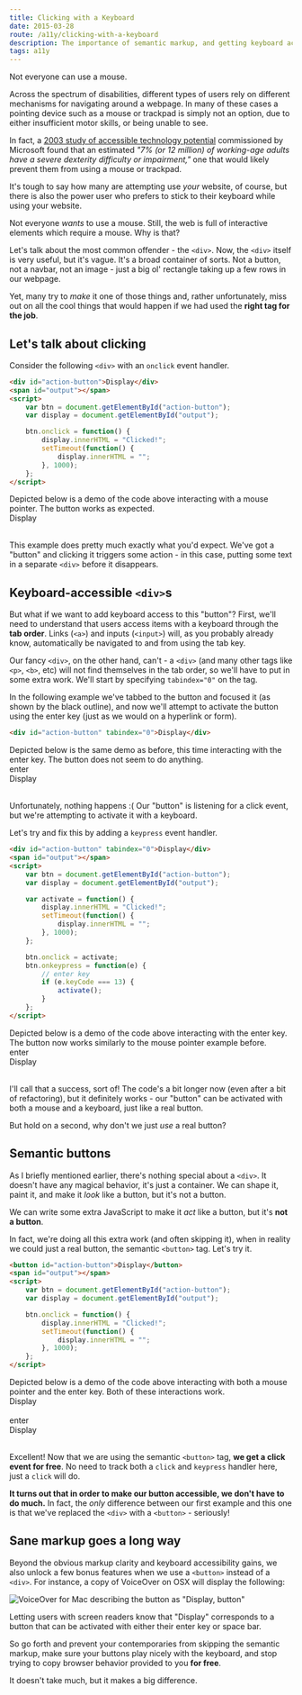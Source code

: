 ```yaml
---
title: Clicking with a Keyboard
date: 2015-03-28
route: /a11y/clicking-with-a-keyboard
description: The importance of semantic markup, and getting keyboard accessibility for free. After all, not everyone can use a mouse.
tags: a11y
---
```


Not everyone can use a mouse.

Across the spectrum of disabilities, different types of users rely on different
mechanisms for navigating around a webpage. In many of these cases a pointing
device such as a mouse or trackpad is simply not an option, due to either
insufficient motor skills, or being unable to see.

In fact, a [2003 study of accessible technology potential](http://www.microsoft.com/enable/research/phase1.aspx)
commissioned by Microsoft found that an estimated *"7% (or 12 million) of
working-age adults have a severe dexterity difficulty or impairment,"* one that
would likely prevent them from using a mouse or trackpad.

It's tough to say how many are attempting use *your* website, of course, but
there is also the power user who prefers to stick to their keyboard while
using your website.

Not everyone *wants* to use a mouse. Still, the web is full of interactive elements which require a mouse. Why is that?

Let's talk about the most common offender - the `<div>`. Now, the `<div>`
itself is very useful, but it's vague. It's a broad container of sorts. Not a
button, not a navbar, not an image - just a big ol' rectangle taking up a few
rows in our webpage.

Yet, many try to *make* it one of those things and, rather unfortunately, miss
out on all the cool things that would happen if we had used the **right tag
for the job**.

## Let's talk about clicking

Consider the following `<div>` with an `onclick` event handler.

```html
<div id="action-button">Display</div>
<span id="output"></span>
<script>
    var btn = document.getElementById("action-button");
    var display = document.getElementById("output");

    btn.onclick = function() {
        display.innerHTML = "Clicked!";
        setTimeout(function() {
            display.innerHTML = "";
        }, 1000);
    };
</script>
```

<span class="sr-only">
    Depicted below is a demo of the code above interacting with a mouse
    pointer. The button works as expected.
</span>
<div class="a11y-onclick demo flex" aria-hidden="true">
    <div class="button">Display</div>
    <div class="mouse-pointer">
        <div class="head"></div>
        <div class="tail"></div>
    </div>
    <div class="output">&nbsp;</div>
</div>

This example does pretty much exactly what you'd expect. We've got a "button"
and clicking it triggers some action - in this case, putting some text in a
separate `<div>` before it disappears.

## Keyboard-accessible `<div>`s

But what if we want to add keyboard access to this "button"? First, we'll need
to understand that users access items with a keyboard through the **tab order**.
Links (`<a>`) and inputs (`<input>`) will, as you probably already know,
automatically be navigated to and from using the tab key.

Our fancy `<div>`, on the other hand, can't - a `<div>` (and many other tags
like `<p>`, `<b>`, etc) will not find themselves in the tab order, so we'll
have to put in some extra work. We'll start by specifying `tabindex="0"` on
the tag.

In the following example we've tabbed to the button and focused it (as shown
by the black outline), and now we'll attempt to activate the button using the
enter key (just as we would on a hyperlink or form).

```html
<div id="action-button" tabindex="0">Display</div>
```

<span class="sr-only">
    Depicted below is the same demo as before, this time interacting with
    the enter key. The button does not seem to do anything.
</span>
<div class="a11y-onclick demo no-active no-output" aria-hidden="true">
    <div class="row">
        <div class="enter-key">enter</div>
    </div>
    <div class="flex">
        <div class="button focused">Display</div>
        <div class="output">&nbsp;</div>
    </div>
</div>

Unfortunately, nothing happens :( Our "button" is listening for a click event,
but we're attempting to activate it with a keyboard.

Let's try and fix this by adding a `keypress` event handler.

```html
<div id="action-button" tabindex="0">Display</div>
<span id="output"></span>
<script>
    var btn = document.getElementById("action-button");
    var display = document.getElementById("output");

    var activate = function() {
        display.innerHTML = "Clicked!";
        setTimeout(function() {
            display.innerHTML = "";
        }, 1000);
    };

    btn.onclick = activate;
    btn.onkeypress = function(e) {
        // enter key
        if (e.keyCode === 13) {
            activate();
        }
    };
</script>
```

<span class="sr-only">
    Depicted below is a demo of the code above interacting with the enter key.
    The button now works similarly to the mouse pointer example before.
</span>
<div class="a11y-onclick demo no-active" aria-hidden="true">
    <div class="row">
        <div class="enter-key">enter</div>
    </div>
    <div class="flex">
        <div class="button focused">Display</div>
        <div class="output">&nbsp;</div>
    </div>
</div>

I'll call that a success, sort of! The code's a bit longer now (even after
a bit of refactoring), but it definitely works - our "button" can be
activated with both a mouse and a keyboard, just like a real button.

But hold on a second, why don't we just *use* a real button?

## Semantic buttons

As I briefly mentioned earlier, there's nothing special about a `<div>`. It
doesn't have any magical behavior, it's just a container. We can shape it,
paint it, and make it *look* like a button, but it's not a button.

We can write some extra JavaScript to make it *act* like a button, but it's
**not a button**.

In fact, we're doing all this extra work (and often skipping it), when in
reality we could just a real button, the semantic `<button>` tag. Let's try
it.

```html
<button id="action-button">Display</button>
<span id="output"></span>
<script>
    var btn = document.getElementById("action-button");
    var display = document.getElementById("output");

    btn.onclick = function() {
        display.innerHTML = "Clicked!";
        setTimeout(function() {
            display.innerHTML = "";
        }, 1000);
    };
</script>
```

<span class="sr-only">
    Depicted below is a demo of the code above interacting with both a mouse
    pointer and the enter key. Both of these interactions work.
</span>
<div class="a11y-onclick demo flex" aria-hidden="true">
    <div class="button">Display</div>
    <div class="mouse-pointer">
        <div class="head"></div>
        <div class="tail"></div>
    </div>
    <div class="output">&nbsp;</div>
</div>

<div class="a11y-onclick demo no-active" aria-hidden="true" aria-label="an example with a div and an onkeypress event">
    <div class="row">
        <div class="enter-key">enter</div>
    </div>
    <div class="flex">
        <div class="button focused">Display</div>
        <div class="output">&nbsp;</div>
    </div>
</div>

Excellent! Now that we are using the semantic `<button>` tag, **we get a click
event for free**. No need to track both a `click` and `keypress` handler here,
just a `click` will do.

**It turns out that in order to make our button accessible, we don't have to
do much.** In fact, the *only* difference between our first example and this
one is that we've replaced the `<div>` with a `<button>` - seriously!

## Sane markup goes a long way

Beyond the obvious markup clarity and keyboard accessibility gains, we also
unlock a few bonus features when we use a `<button>` instead of a `<div>`. For
instance, a copy of VoiceOver on OSX will display the following:

![VoiceOver for Mac describing the button as "Display, button"](/img/voiceover.png)

Letting users with screen readers know that "Display" corresponds to a button
that can be activated with either their enter key or space bar.

So go forth and prevent your contemporaries from skipping the semantic markup,
make sure your buttons play nicely with the keyboard, and stop trying to copy
browser behavior provided to you **for free**.

It doesn't take much, but it makes a big difference.

